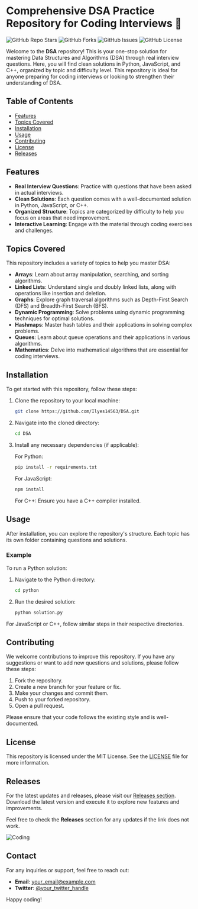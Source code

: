 # Comprehensive DSA Practice Repository for Coding Interviews 🚀

![GitHub Repo Stars](https://img.shields.io/github/stars/Ilyes14563/DSA?style=social) ![GitHub Forks](https://img.shields.io/github/forks/Ilyes14563/DSA?style=social) ![GitHub Issues](https://img.shields.io/github/issues/Ilyes14563/DSA) ![GitHub License](https://img.shields.io/github/license/Ilyes14563/DSA)

Welcome to the **DSA** repository! This is your one-stop solution for mastering Data Structures and Algorithms (DSA) through real interview questions. Here, you will find clean solutions in Python, JavaScript, and C++, organized by topic and difficulty level. This repository is ideal for anyone preparing for coding interviews or looking to strengthen their understanding of DSA.

## Table of Contents

- [Features](#features)
- [Topics Covered](#topics-covered)
- [Installation](#installation)
- [Usage](#usage)
- [Contributing](#contributing)
- [License](#license)
- [Releases](#releases)

## Features

- **Real Interview Questions**: Practice with questions that have been asked in actual interviews.
- **Clean Solutions**: Each question comes with a well-documented solution in Python, JavaScript, or C++.
- **Organized Structure**: Topics are categorized by difficulty to help you focus on areas that need improvement.
- **Interactive Learning**: Engage with the material through coding exercises and challenges.

## Topics Covered

This repository includes a variety of topics to help you master DSA:

- **Arrays**: Learn about array manipulation, searching, and sorting algorithms.
- **Linked Lists**: Understand single and doubly linked lists, along with operations like insertion and deletion.
- **Graphs**: Explore graph traversal algorithms such as Depth-First Search (DFS) and Breadth-First Search (BFS).
- **Dynamic Programming**: Solve problems using dynamic programming techniques for optimal solutions.
- **Hashmaps**: Master hash tables and their applications in solving complex problems.
- **Queues**: Learn about queue operations and their applications in various algorithms.
- **Mathematics**: Delve into mathematical algorithms that are essential for coding interviews.

## Installation

To get started with this repository, follow these steps:

1. Clone the repository to your local machine:

   ```bash
   git clone https://github.com/Ilyes14563/DSA.git
   ```

2. Navigate into the cloned directory:

   ```bash
   cd DSA
   ```

3. Install any necessary dependencies (if applicable):

   For Python:
   ```bash
   pip install -r requirements.txt
   ```

   For JavaScript:
   ```bash
   npm install
   ```

   For C++:
   Ensure you have a C++ compiler installed.

## Usage

After installation, you can explore the repository's structure. Each topic has its own folder containing questions and solutions. 

### Example

To run a Python solution:

1. Navigate to the Python directory:

   ```bash
   cd python
   ```

2. Run the desired solution:

   ```bash
   python solution.py
   ```

For JavaScript or C++, follow similar steps in their respective directories.

## Contributing

We welcome contributions to improve this repository. If you have any suggestions or want to add new questions and solutions, please follow these steps:

1. Fork the repository.
2. Create a new branch for your feature or fix.
3. Make your changes and commit them.
4. Push to your forked repository.
5. Open a pull request.

Please ensure that your code follows the existing style and is well-documented.

## License

This repository is licensed under the MIT License. See the [LICENSE](LICENSE) file for more information.

## Releases

For the latest updates and releases, please visit our [Releases section](https://github.com/Ilyes14563/DSA/releases). Download the latest version and execute it to explore new features and improvements.

Feel free to check the **Releases** section for any updates if the link does not work.

![Coding](https://img.freepik.com/free-vector/coding-concept-illustration_114360-1360.jpg?w=2000)

## Contact

For any inquiries or support, feel free to reach out:

- **Email**: [your_email@example.com](mailto:your_email@example.com)
- **Twitter**: [@your_twitter_handle](https://twitter.com/your_twitter_handle)

Happy coding!